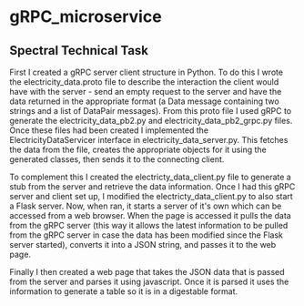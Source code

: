 # gRPC_microservice
## Spectral Technical Task

First I created a gRPC server client structure in Python. To do this I wrote the electricity_data.proto file to describe the interaction the client would have with the server - send an empty request to the server and have the data returned in the appropriate format (a Data message containing two strings and a list of DataPair messages). From this proto file I used gRPC to generate the electricity_data_pb2.py and electricity_data_pb2_grpc.py files. Once these files had been created I implemented the ElectricityDataServicer interface in electricity_data_server.py. This fetches the data from the file, creates the appropriate objects for it using the generated classes, then sends it to the connecting client.

To complement this I created the electricty_data_client.py file to generate a stub from the server and retrieve the data information. Once I had this gRPC server and client set up, I modified the electricty_data_client.py to also start a Flask server. Now, when ran, it starts a server of it's own which can be accessed from a web browser. When the page is accessed it pulls the data from the gRPC server (this way it allows the latest information to be pulled from the gRPC server in case the data has been modified since the Flask server started), converts it into a JSON string, and passes it to the web page.

Finally I then created a web page that takes the JSON data that is passed from the server and parses it using javascript. Once it is parsed it uses the information to generate a table so it is in a digestable format.
